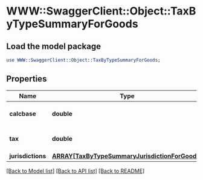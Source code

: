 # WWW::SwaggerClient::Object::TaxByTypeSummaryForGoods

## Load the model package
```perl
use WWW::SwaggerClient::Object::TaxByTypeSummaryForGoods;
```

## Properties
Name | Type | Description | Notes
------------ | ------------- | ------------- | -------------
**calcbase** | **double** | sum of all lines calcbase | [optional] 
**tax** | **double** | sum of referenced tax value | [optional] 
**jurisdictions** | [**ARRAY[TaxByTypeSummaryJurisdictionForGoods]**](TaxByTypeSummaryJurisdictionForGoods.md) |  | [optional] 

[[Back to Model list]](../README.md#documentation-for-models) [[Back to API list]](../README.md#documentation-for-api-endpoints) [[Back to README]](../README.md)


